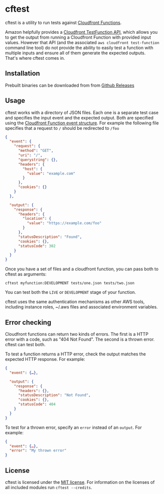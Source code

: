 # cftest

cftest is a utility to run tests against [Cloudfront Functions][].

Amazon helpfully provides a [Cloudfront TestFunction API][testfunction], which
allows you to get the output from running a Cloudfront Function with provided
input values. However that API (and the associated
`aws cloudfront test-function` command line tool) do not provide the ability to
easily test a function with multiple inputs and ensure all of them generate the
expected outputs. That's where cftest comes in.

[Cloudfront functions]: https://docs.aws.amazon.com/AmazonCloudFront/latest/DeveloperGuide/cloudfront-functions.html
[testfunction]: https://docs.aws.amazon.com/cloudfront/latest/APIReference/API_TestFunction.html

## Installation

Prebuilt binaries can be downloaded from from
[Github Releases](https://github.com/paulhammond/cftest/releases)

## Usage

cftest works with a directory of JSON files. Each one is a separate test case
and specifies the input event and the expected output. Both are specified using
the [Cloudfront Function event structure][event]. For example the following
file specifies that a request to `/` should be redirected to `/foo`

```json
{
  "event": {
    "request": {
      "method": "GET",
      "uri": "/",
      "querystring": {},
      "headers": {
        "host": {
          "value": "example.com"
        }
      },
      "cookies": {}
    }
  },

  "output": {
    "response": {
      "headers": {
        "location": {
          "value": "https://example.com/foo"
        }
      },
      "statusDescription": "Found",
      "cookies": {},
      "statusCode": 302
    }
  }
}
```

Once you have a set of files and a cloudfront function, you can pass both to
cftest as arguments:

```
cftest myfunction:DEVELOPMENT tests/one.json tests/two.json
```

You can test both the `LIVE` or `DEVELOPMENT` stage of your function.

cftest uses the same authentication mechanisms as other AWS tools, including
instance roles, ~/.aws files and associated environment variables.

[event]: https://docs.aws.amazon.com/AmazonCloudFront/latest/DeveloperGuide/functions-event-structure.html

## Error checking

Cloudfront functions can return two kinds of errors. The first is a HTTP error
with a code, such as "404 Not Found". The second is a thrown error. cftest can
test both.

To test a function returns a HTTP error, check the output matches the expected
HTTP response. For example:

```json
{
  "event": {…},

  "output": {
    "response": {
      "headers": {},
      "statusDescription": "Not Found",
      "cookies": {},
      "statusCode": 404
    }
  }
}
```

To test for a thrown error, specify an `error` instead of an `output`. For
example:

```json
{
  "event": {…},
  "error": "My thrown error"
}
```

## License

cftest is licensed under the [MIT license](LICENSE). For information on the
licenses of all included modules run `cftest --credits`.
